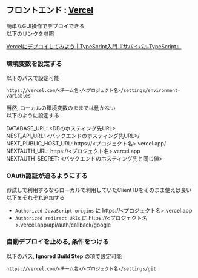 ## フロントエンド : [Vercel](https://vercel.com)

簡単なGUI操作でデプロイできる  
以下のリンクを参照

[Vercelにデプロイしてみよう | TypeScript入門『サバイバルTypeScript』](https://typescriptbook.jp/tutorials/vercel-deploy)

### 環境変数を設定する

以下のパスで設定可能

`https://vercel.com/<チーム名>/<プロジェクト名>/settings/environment-variables`

当然, ローカルの環境変数のままでは動かない  
以下のように設定する

DATABASE_URL: <DBのホスティング先URL>  
NEST_API_URL: <バックエンドのホスティング先URL>/  
NEXT_PUBLIC_HOST_URL: https://<プロジェクト名>.vercel.app/  
NEXTAUTH_URL: https://<プロジェクト名>.vercel.app  
NEXTAUTH_SECRET: <バックエンドのホスティング先と同じ値>

### OAuth認証が通るようにする

お試しで利用するならローカルで利用していたClient IDをそのまま使えば良い  
以下をそれぞれ追加する

- `Authorized JavaScript origins` に https://<プロジェクト名>.vercel.app
- `Authorized redirect URIs` に https://<プロジェクト名>.vercel.app/api/auth/callback/google

### 自動デプロイを止める, 条件をつける

以下のパス, **Ignored Build Step** の項で設定可能

`https://vercel.com/<チーム名>/<プロジェクト名>/settings/git`
